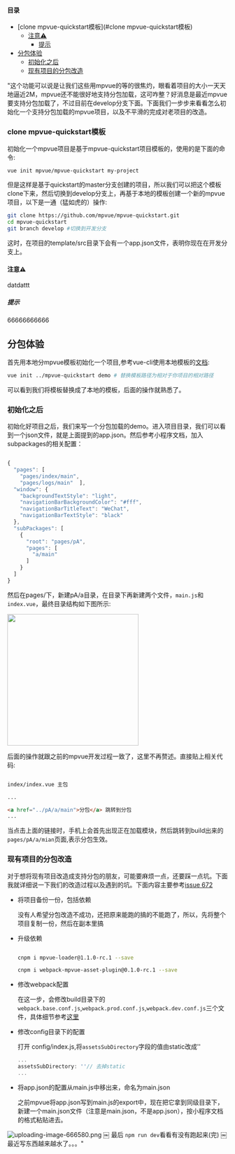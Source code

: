 #### 目录

  - [clone mpvue-quickstart模板](#clone mpvue-quickstart模板)
    - [注意⚠️](#注意⚠️)
      - [提示](#提示)
- [分包体验](#分包体验)
  - [初始化之后](#初始化之后)
  - [现有项目的分包改造](#现有项目的分包改造)

"这个功能可以说是让我们这些用mpvue的等的很焦灼，眼看着项目的大小一天天地逼近2M，mpvue还不能很好地支持分包加载，这可咋整？好消息是最近mpvue要支持分包加载了，不过目前在develop分支下面。下面我们一步步来看看怎么初始化一个支持分包加载的mpvue项目，以及不平滑的完成对老项目的改造。
<a name="clone mpvue-quickstart模板" id="clone mpvue-quickstart模板"><h3>clone mpvue-quickstart模板</h3></a>

初始化一个mpvue项目是基于mpvue-quickstart项目模板的，使用的是下面的命令:

```bash
vue init mpvue/mpvue-quickstart my-project
```

但是这样是基于quickstart的master分支创建的项目，所以我们可以把这个模板clone下来，然后切换到develop分支上，再基于本地的模板创建一个新的mpvue项目，以下是一通（猛如虎的）操作:

```bash
git clone https://github.com/mpvue/mpvue-quickstart.git
cd mpvue-quickstart
git branch develop #切换到开发分支
```

这时，在项目的template/src目录下会有一个app.json文件，表明你现在在开发分支上。
<a name="注意⚠️" id="注意⚠️"><h4>注意⚠️</h4></a>

datdattt
<a name="提示" id="提示"><h5>提示</h5></a>

  66666666666
<a name="分包体验" id="分包体验"><h2>分包体验</h2></a>

首先用本地分mpvue模板初始化一个项目,参考vue-cli使用本地模板的[文档](https://github.com/vuejs/vue-cli/tree/v2#local-templates):

```bash
vue init ../mpvue-quickstart demo # 替换模板路径为相对于你项目的相对路径
```
可以看到我们将模板替换成了本地的模板，后面的操作就熟悉了。
<a name="初始化之后" id="初始化之后"><h3>初始化之后</h3></a>

初始化好项目之后，我们来写一个分包加载的demo。进入项目目录，我们可以看到一个json文件，就是上面提到的app.json。然后参考小程序文档，加入subpackages的相关配置：

```js

{
  "pages": [
    "pages/index/main",
    "pages/logs/main"  ],
  "window": {
    "backgroundTextStyle": "light",
    "navigationBarBackgroundColor": "#fff",
    "navigationBarTitleText": "WeChat",
    "navigationBarTextStyle": "black"
  },
  "subPackages": [
    {
      "root": "pages/pA",
      "pages": [
        "a/main"
      ]
    }
  ]
}

```
然后在pages/下，新建pA/a目录，在目录下再新建两个文件，`main.js`和`index.vue`，最终目录结构如下图所示:

<img width="300px" src="https://images2018.cnblogs.com/blog/1016471/201808/1016471-20180817223857688-655855736.png"/>

后面的操作就跟之前的mpvue开发过程一致了，这里不再赘述。直接贴上相关代码:

```html

index/index.vue 主包

...

<a href="../pA/a/main">分包</a> 跳转到分包
...

```
当点击上面的链接时，手机上会首先出现正在加载模块，然后跳转到build出来的`pages/pA/a/mian`页面,表示分包生效。
<a name="现有项目的分包改造" id="现有项目的分包改造"><h3>现有项目的分包改造</h3></a>

对于想将现有项目改造成支持分包的朋友，可能要麻烦一点，还要踩一点坑。下面我就详细说一下我们的改造过程以及遇到的坑。下面内容主要参考[issue 672](https://github.com/Meituan-Dianping/mpvue/issues/672)

- 将项目备份一份，包括依赖

	没有人希望分包改造不成功，还把原来能跑的搞的不能跑了，所以，先将整个项目复制一份，然后在副本里搞
    
- 升级依赖

    ```bash

    cnpm i mpvue-loader@1.1.0-rc.1 --save

    cnpm i webpack-mpvue-asset-plugin@0.1.0-rc.1 --save

    ```

- 修改webpack配置

	在这一步，会修改build目录下的`webpack.base.conf.js`,`webpack.prod.conf.js`,`webpack.dev.conf.js`三个文件，具体细节参考[这里](https://github.com/mpvue/mpvue-quickstart/pull/39/files)
    
- 修改config目录下的配置

	打开 config/index.js,将`assetsSubDirectory`字段的值由static改成''
    
    ```js
    ...
    assetsSubDirectory: ''// 去掉static
    ...
    ```

- 将app.json的配置从main.js中移出来，命名为main.json

	之前mpvue将app.json写到main.js的export中，现在把它拿到同级目录下，新建一个main.json文件（注意是main.json，不是app.json），按小程序文档的格式粘贴进去。
    
![uploading-image-666580.png](https://images2018.cnblogs.com/blog/1016471/201808/1016471-20180823220142058-70937048.png)
    ￼
最后 `npm run dev`看看有没有跑起来(完)
￼
最近写东西越来越水了。。。"
